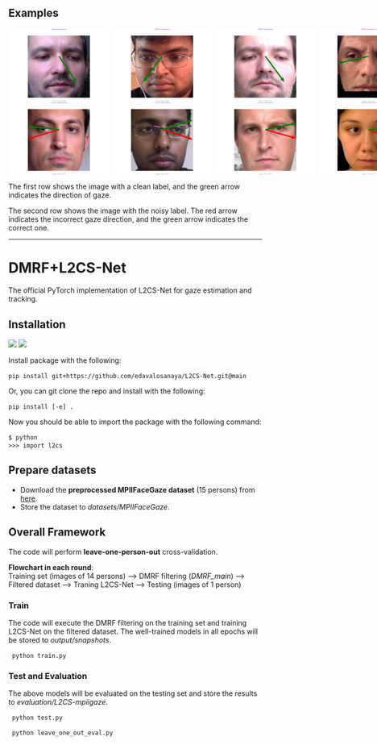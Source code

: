 ## Examples
<div style="display: flex; justify-content: space-between;">
<img src="pngs/clean1.png" alt="Image 1" style="width:200px;display:inline-block;margin-right: 5px;">
<img src="pngs/clean2.png" alt="Image 2" style="width:200px;display:inline-block;margin-right: 5px;">
<img src="pngs/clean3.png" alt="Image 3" style="width:200px;display:inline-block;margin-right: 5px;">
<img src="pngs/clean4.png" alt="Image 4" style="width:200px;display:inline-block;margin-right: 5px;">
</div>

<div style="display: flex; justify-content: space-between;">
<img src="/pngs/noise1.png" alt="Image 5" style="width:200px;display:inline-block;margin-right: 5px;">
<img src="/pngs/noise2.png" alt="Image 6" style="width:200px;display:inline-block;margin-right: 5px;">
<img src="/pngs/noise3.png" alt="Image 7" style="width:200px;display:inline-block;margin-right: 5px;">
<img src="/pngs/noise4.png" alt="Image 8" style="width:200px;display:inline-block;margin-right: 5px;">
</div>

The first row shows the image with a clean label, and the green arrow indicates the direction of gaze.

The second row shows the image with the noisy label. The red arrow indicates the incorrect gaze direction, and the green arrow indicates the correct one.
___

# DMRF+L2CS-Net

The official PyTorch implementation of L2CS-Net for gaze estimation and tracking.

## Installation
<img src="https://img.shields.io/badge/python%20-%2314354C.svg?&style=for-the-badge&logo=python&logoColor=white"/> <img src="https://img.shields.io/badge/PyTorch%20-%23EE4C2C.svg?&style=for-the-badge&logo=PyTorch&logoColor=white" />

Install package with the following:

```
pip install git+https://github.com/edavalosanaya/L2CS-Net.git@main
```

Or, you can git clone the repo and install with the following:

```
pip install [-e] .
```

Now you should be able to import the package with the following command:

```
$ python
>>> import l2cs
```


## Prepare datasets
* Download the **preprocessed MPIIFaceGaze dataset** (15 persons) from [here](https://phi-ai.buaa.edu.cn/Gazehub/3D-dataset/).
* Store the dataset to *datasets/MPIIFaceGaze*.

## Overall Framework
The code will perform **leave-one-person-out** cross-validation.

**Flowchart in each round**:  
Training set (images of 14 persons) --> DMRF filtering (_DMRF_main_) --> Filtered dataset --> Traning L2CS-Net
--> Testing (images of 1 person)

### Train
The code will execute the DMRF filtering on the training set and training L2CS-Net on the filtered dataset.
The well-trained models in all epochs will be stored to *output/snapshots*.

```
 python train.py 
```

### Test and Evaluation
The above models will be evaluated on the testing set and store the results to *evaluation/L2CS-mpiigaze*.

```
 python test.py 
```

```
 python leave_one_out_eval.py 
```
